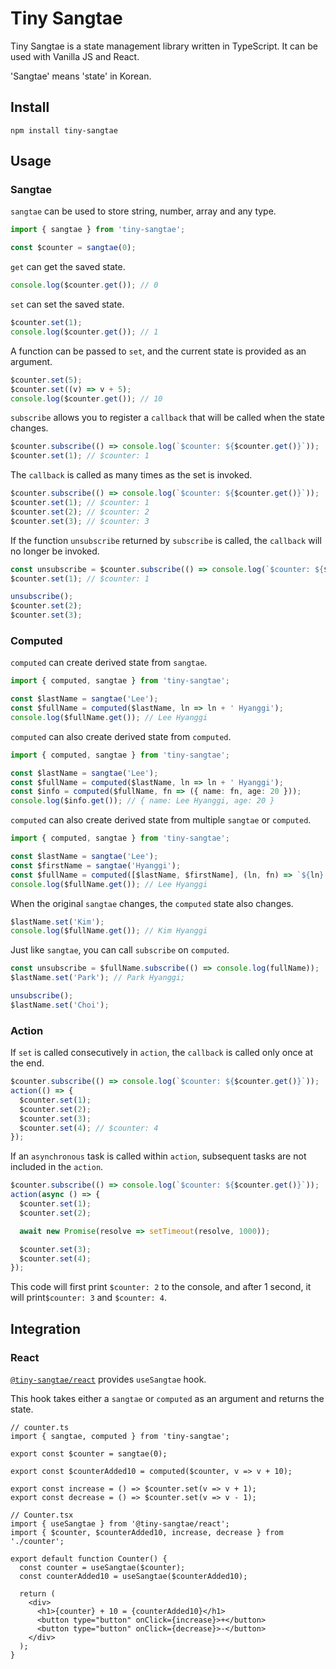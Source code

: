 # Tiny Sangtae

Tiny Sangtae is a state management library written in TypeScript. It can be used with Vanilla JS and React.

'Sangtae' means 'state' in Korean.

## Install

```shell
npm install tiny-sangtae
```

## Usage

### Sangtae

`sangtae` can be used to store string, number, array and any type.

```typescript
import { sangtae } from 'tiny-sangtae';

const $counter = sangtae(0);
```

`get` can get the saved state.

```typescript
console.log($counter.get()); // 0
```

`set` can set the saved state.

```typescript
$counter.set(1);
console.log($counter.get()); // 1
```

A function can be passed to `set`, and the current state is provided as an argument.

```typescript
$counter.set(5);
$counter.set((v) => v + 5);
console.log($counter.get()); // 10
```

`subscribe` allows you to register a `callback` that will be called when the state changes.

```typescript
$counter.subscribe(() => console.log(`$counter: ${$counter.get()}`));
$counter.set(1); // $counter: 1
```

The `callback` is called as many times as the set is invoked.

```typescript
$counter.subscribe(() => console.log(`$counter: ${$counter.get()}`));
$counter.set(1); // $counter: 1
$counter.set(2); // $counter: 2
$counter.set(3); // $counter: 3
```

If the function `unsubscribe` returned by `subscribe` is called, the `callback` will no longer be invoked.

```typescript
const unsubscribe = $counter.subscribe(() => console.log(`$counter: ${$counter.get()}`));
$counter.set(1); // $counter: 1

unsubscribe();
$counter.set(2);
$counter.set(3);
```

### Computed

`computed` can create derived state from `sangtae`.

```typescript
import { computed, sangtae } from 'tiny-sangtae';

const $lastName = sangtae('Lee');
const $fullName = computed($lastName, ln => ln + ' Hyanggi');
console.log($fullName.get()); // Lee Hyanggi
```

`computed` can also create derived state from `computed`.

```typescript
import { computed, sangtae } from 'tiny-sangtae';

const $lastName = sangtae('Lee');
const $fullName = computed($lastName, ln => ln + ' Hyanggi');
const $info = computed($fullName, fn => ({ name: fn, age: 20 }));
console.log($info.get()); // { name: Lee Hyanggi, age: 20 }
```

`computed` can also create derived state from multiple `sangtae` or `computed`.

```typescript
import { computed, sangtae } from 'tiny-sangtae';

const $lastName = sangtae('Lee');
const $firstName = sangtae('Hyanggi');
const $fullName = computed([$lastName, $firstName], (ln, fn) => `${ln} ${fn}`);
console.log($fullName.get()); // Lee Hyanggi
```

When the original `sangtae` changes, the `computed` state also changes.

```typescript
$lastName.set('Kim');
console.log($fullName.get()); // Kim Hyanggi
```

Just like `sangtae`, you can call `subscribe` on `computed`.

```typescript
const unsubscribe = $fullName.subscribe(() => console.log(fullName));
$lastName.set('Park'); // Park Hyanggi;

unsubscribe();
$lastName.set('Choi');
```

### Action

If `set` is called consecutively in `action`, the `callback` is called only once at the end.

```typescript
$counter.subscribe(() => console.log(`$counter: ${$counter.get()}`));
action(() => {
  $counter.set(1);
  $counter.set(2);
  $counter.set(3);
  $counter.set(4); // $counter: 4
});
```

If an `asynchronous` task is called within `action`, subsequent tasks are not included in the `action`.

```typescript
$counter.subscribe(() => console.log(`$counter: ${$counter.get()}`));
action(async () => {
  $counter.set(1);
  $counter.set(2);

  await new Promise(resolve => setTimeout(resolve, 1000));

  $counter.set(3);
  $counter.set(4);
});
```

This code will first print `$counter: 2` to the console, and after 1 second, it will print`$counter: 3` and `$counter: 4`.

## Integration

### React

[`@tiny-sangtae/react`](https://github.com/2scent/tiny-sangtae-react) provides `useSangtae` hook.

This hook takes either a `sangtae` or `computed` as an argument and returns the state.

```tsx
// counter.ts
import { sangtae, computed } from 'tiny-sangtae';

export const $counter = sangtae(0);

export const $counterAdded10 = computed($counter, v => v + 10);

export const increase = () => $counter.set(v => v + 1);
export const decrease = () => $counter.set(v => v - 1);

// Counter.tsx
import { useSangtae } from '@tiny-sangtae/react';
import { $counter, $counterAdded10, increase, decrease } from './counter';

export default function Counter() {
  const counter = useSangtae($counter);
  const counterAdded10 = useSangtae($counterAdded10);

  return (
    <div>
      <h1>{counter} + 10 = {counterAdded10}</h1>
      <button type="button" onClick={increase}>+</button>
      <button type="button" onClick={decrease}>-</button>
    </div>
  );
}
```
